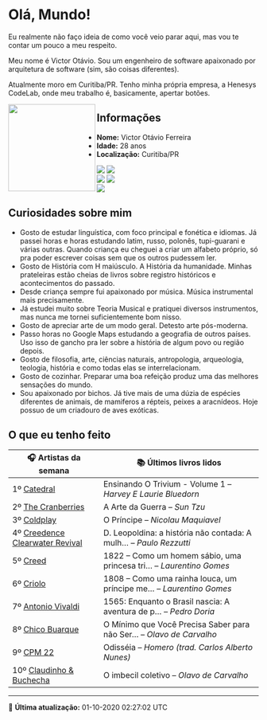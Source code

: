 # Olá, Mundo!

Eu realmente não faço ideia de como você veio parar aqui, mas vou te contar um pouco a meu respeito.

Meu nome é Victor Otávio. Sou um engenheiro de software apaixonado por arquitetura de software (sim, são coisas diferentes).

Atualmente moro em Curitiba/PR. Tenho minha própria empresa, a Henesys CodeLab, onde meu trabalho é, basicamente, apertar botões.

<img align="left" src="https://github.com/vctrtvfrrr/vctrtvfrrr/raw/master/octocat.png" alt="" width="175" />

## Informações

- **Nome:** Victor Otávio Ferreira
- **Idade:** 28 anos
- **Localização:** Curitiba/PR

[![](https://img.shields.io/badge/LinkedIn-victorotavio-blue)](https://www.linkedin.com/in/victorotavio/) [![](https://img.shields.io/badge/Twitter-@vctrtvfrrr-blue)](https://twitter.com/vctrtvfrrr)  
[![](https://img.shields.io/badge/GitHub-vctrtvfrrr-24292e)](https://github.com/vctrtvfrrr) [![](https://img.shields.io/badge/GitLab-vctrtvfrrr-ec5d16)](https://gitlab.com/vctrtvfrrr)  
[![](https://img.shields.io/badge/Email-victor@otavioferreira.com.br-red)](mailto:victor@otavioferreira.com.br)  

## Curiosidades sobre mim

-   Gosto de estudar linguística, com foco principal e fonética e idiomas. Já passei horas e horas estudando latim, russo, polonês, tupi-guarani e várias outras. Quando criança eu cheguei a criar um alfabeto próprio, só pra poder escrever coisas sem que os outros pudessem ler.
-   Gosto de História com H maiúsculo. A História da humanidade. Minhas prateleiras estão cheias de livros sobre registro históricos e acontecimentos do passado.
-   Desde criança sempre fui apaixonado por música. Música instrumental mais precisamente.
-   Já estudei muito sobre Teoria Musical e pratiquei diversos instrumentos, mas nunca me tornei suficientemente bom nisso.
-   Gosto de apreciar arte de um modo geral. Detesto arte pós-moderna.
-   Passo horas no Google Maps estudando a geografia de outros países. Uso isso de gancho pra ler sobre a história de algum povo ou região depois.
-   Gosto de filosofia, arte, ciências naturais, antropologia, arqueologia, teologia, história e como todas elas se interrelacionam.
-   Gosto de cozinhar. Preparar uma boa refeição produz uma das melhores sensações do mundo.
-   Sou apaixonado por bichos. Já tive mais de uma dúzia de espécies diferentes de animais, de mamiferos a répteis, peixes a aracnídeos. Hoje possuo de um criadouro de aves exóticas.


## O que eu tenho feito

|                                   🎧 Artistas da semana                                   |                      📚 Últimos livros lidos                      |
|-------------------------------------------------------------------------------------------|-------------------------------------------------------------------|
| 1º [Catedral](https://www.last.fm/music/Catedral)                                         | Ensinando O Trivium - Volume 1	–	_Harvey E Laurie Bluedorn_         |
| 2º [The Cranberries](https://www.last.fm/music/The+Cranberries)                           | A Arte da Guerra	–	_Sun Tzu_                                        |
| 3º [Coldplay](https://www.last.fm/music/Coldplay)                                         | O Príncipe	–	_Nicolau Maquiavel_                                    |
| 4º [Creedence Clearwater Revival](https://www.last.fm/music/Creedence+Clearwater+Revival) | D. Leopoldina: a história não contada: A mulh…	–	_Paulo Rezzutti_   |
| 5º [Creed](https://www.last.fm/music/Creed)                                               | 1822 – Como um homem sábio, uma princesa tri…	–	_Laurentino Gomes_  |
| 6º [Criolo](https://www.last.fm/music/Criolo)                                             | 1808 – Como uma rainha louca, um príncipe me…	–	_Laurentino Gomes_  |
| 7º [Antonio Vivaldi](https://www.last.fm/music/Antonio+Vivaldi)                           | 1565: Enquanto o Brasil nascia: A aventura de p…	–	_Pedro Doria_    |
| 8º [Chico Buarque](https://www.last.fm/music/Chico+Buarque)                               | O Mínimo que Você Precisa Saber para não Ser…	–	_Olavo de Carvalho_ |
| 9º [CPM 22](https://www.last.fm/music/CPM+22)                                             | Odisséia	–	_Homero (trad. Carlos Alberto Nunes)_                    |
| 10º [Claudinho & Buchecha](https://www.last.fm/music/Claudinho+&+Buchecha)                | O imbecil coletivo	–	_Olavo de Carvalho_                            |


---

🚀 **Última atualização:** 01-10-2020 02:27:02 UTC